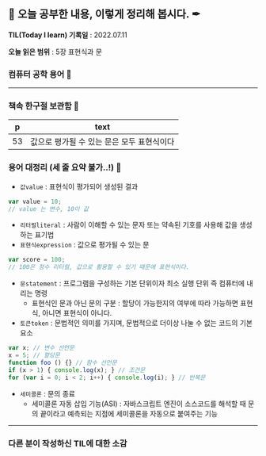 ## 📕 오늘 공부한 내용, 이렇게 정리해 봅시다. ✒

**TIL(Today I learn) 기록일** : 2022.07.11

**오늘 읽은 범위** : 5장 표현식과 문

### 컴퓨터 공학 용어 📑

---

### 책속 한구절 보관함 📖

| p    | text                                           |
| ---- | ---------------------------------------------- |
| 53 | 값으로 평가될 수 있는 문은 모두 표현식이다       |



### 용어 대정리 (세 줄 요약 불가..!) 🔖
- `값value` : 표현식이 평가되어 생성된 결과
```javascript
var value = 10;
// value 는 변수, 10이 값
```

- `리터럴literal` : 사람이 이해할 수 있는 문자 또는 약속된 기호를 사용해 값을 생성하는 표기법
- `표현식expression` : 값으로 평가될 수 있는 문 
```javascript
var score = 100;
// 100은 정수 리터럴, 값으로 활용할 수 있기 때문에 표현식이다.
```

- `문statement` : 프로그램을 구성하는 기본 단위이자 최소 실행 단위 즉 컴퓨터에 내리는 명령
  - 표현식인 문과 아닌 문의 구분 : 할당이 가능한지의 여부에 따라 가능하면 표현식, 아니면 표현식이 아니다.
- `토큰token` : 문법적인 의미를 가지며, 문법적으로 더이상 나눌 수 없는 코드의 기본 요소
```javascript
var x; // 변수 선언문
x = 5; // 할당문
function foo () {} // 함수 선언문
if (x > 1) { console.log(x); } // 조건문
for (var i = 0; i < 2; i++) { console.log(i); } // 반복문
```

- `세미콜론` : 문의 종료
  - 세미콜론 자동 삽입 기능(ASI) : 자바스크립트 엔진이 소스코드를 해석할 때 문의 끝이라고 예측되는 지점에 세미콜론을 자동으로 붙여주는 기능


---

### 다른 분이 작성하신 TIL에 대한 소감


